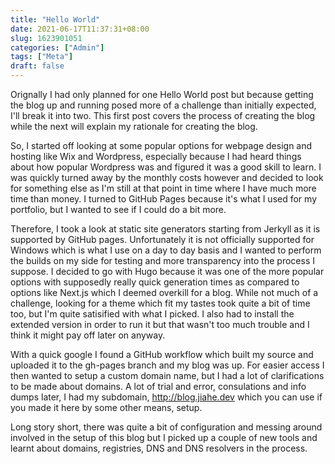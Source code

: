 ```yaml
---
title: "Hello World"
date: 2021-06-17T11:37:31+08:00
slug: 1623901051
categories: ["Admin"]
tags: ["Meta"]
draft: false
---
```

Orignally I had only planned for one Hello World post but because getting the blog up and running posed more of a challenge than initially expected, I'll break it into two. This first post covers the process of creating the blog while the next will explain my rationale for creating the blog.

So, I started off looking at some popular options for webpage design and hosting like Wix and Wordpress, especially because I had heard things about how popular Wordpress was and figured it was a good skill to learn. I was quickly turned away by the monthly costs however and decided to look for something else as I'm still at that point in time where I have much more time than money. I turned to GitHub Pages because it's what I used for my portfolio, but I wanted to see if I could do a bit more.

Therefore, I took a look at static site generators starting from Jerkyll as it is supported by GitHub pages. Unfortunately it is not officially supported for Windows which is what I use on a day to day basis and I wanted to perform the builds on my side for testing and more transparency into the process I suppose. I decided to go with Hugo because it was one of the more popular options with supposedly really quick generation times as compared to options like Next.js which I deemed overkill for a blog. While not much of a challenge, looking for a theme which fit my tastes took quite a bit of time too, but I'm quite satisified with what I picked. I also had to install the extended version in order to run it but that wasn't too much trouble and I think it might pay off later on anyway.

With a quick google I found a GitHub workflow which built my source and uploaded it to the gh-pages branch and my blog was up. For easier access I then wanted to setup a custom domain name, but I had a lot of clarifications to be made about domains. A lot of trial and error, consulations and info dumps later, I had my subdomain, http://blog.jiahe.dev which you can use if you made it here by some other means, setup.

Long story short, there was quite a bit of configuration and messing around involved in the setup of this blog but I picked up a couple of new tools and learnt about domains, registries, DNS and DNS resolvers in the process.